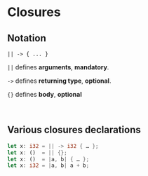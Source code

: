 # Closures
## Notation
``|| -> { ... }``

``||`` defines **arguments**, **mandatory**.

``->`` defines **returning type**, **optional**.

``{}`` defines **body**, **optional**

<br>

## Various closures declarations
```Rust
let x: i32 = || -> i32 { … };
let x: ()  = || {};
let x: ()  = |a, b| { … };
let x: i32 = |a, b| a + b;
```